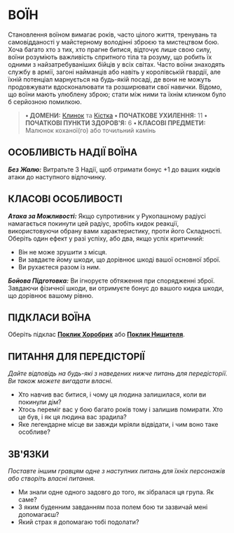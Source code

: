 ﻿# ВОЇН

Становлення воїном вимагає років, часто цілого життя, тренувань та самовідданості у майстерному володінні зброєю та мистецтвом бою. Хоча багато хто з тих, хто прагне битися, відточує лише свою силу, воїни розуміють важливість спритного тіла та розуму, що робить їх одними з найзатребуваніших бійців у всіх світах. Часто воїни знаходять службу в армії, загоні найманців або навіть у королівській гвардії, але їхній потенціал марнується на будь-якій посаді, де вони не можуть продовжувати вдосконалювати та розширювати свої навички. Відомо, що воїни мають улюблену зброю; стати між ними та їхнім клинком було б серйозною помилкою.

> **• ДОМЕНИ:** [Клинок](../domains/Blade.md) та [Кістка](../domains/Bone.md)
> **• ПОЧАТКОВЕ УХИЛЕННЯ:** 11
> **• ПОЧАТКОВІ ПУНКТИ ЗДОРОВ'Я:** 6
> **• КЛАСОВІ ПРЕДМЕТИ:** Малюнок коханої(го) або точильний камінь

## ОСОБЛИВІСТЬ НАДІЇ ВОЇНА

***Без Жалю:*** Витратьте 3 Надії, щоб отримати бонус +1 до ваших кидків атаки до наступного відпочинку.

## КЛАСОВІ ОСОБЛИВОСТІ

***Атака за Можливості:*** Якщо супротивник у Рукопашному радіусі намагається покинути цей радіус, зробіть кидок реакції, використовуючи обрану вами характеристику, проти його Складності. Оберіть один ефект у разі успіху, або два, якщо успіх критичний:

- Він не може зрушити з місця.
- Ви завдаєте йому шкоди, що дорівнює шкоді вашої основної зброї.
- Ви рухаєтеся разом із ним.

***Бойова Підготовка:*** Ви ігноруєте обтяження при спорядженні зброї. Завдаючи фізичної шкоди, ви отримуєте бонус до вашого кидка шкоди, що дорівнює вашому рівню.

## ПІДКЛАСИ ВОЇНА

Оберіть підклас **[Поклик Хоробрих](../subclasses/Call%20of%20the%20Brave.md)** або **[Поклик Нищителя](../subclasses/Call%20of%20the%20Slayer.md)**.

## ПИТАННЯ ДЛЯ ПЕРЕДІСТОРІЇ

*Дайте відповідь на будь-які з наведених нижче питань для передісторії. Ви також можете вигадати власні.*

- Хто навчив вас битися, і чому ця людина залишилася, коли ви покинули дім?
- Хтось переміг вас у бою багато років тому і залишив помирати. Хто це був, і як ця людина вас зрадила?
- Яке легендарне місце ви завжди мріяли відвідати, і чим воно таке особливе?

## ЗВ'ЯЗКИ

*Поставте іншим гравцям одне з наступних питань для їхніх персонажів або створіть власні питання.*

- Ми знали одне одного задовго до того, як зібралася ця група. Як саме?
- З яким буденним завданням поза полем бою ти зазвичай мені допомагаєш?
- Який страх я допомагаю тобі подолати?